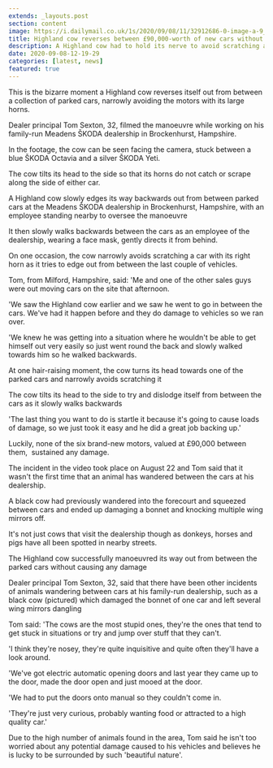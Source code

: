 ```yaml
---
extends: _layouts.post
section: content
image: https://i.dailymail.co.uk/1s/2020/09/08/11/32912686-0-image-a-9_1599561377181.jpg 
title: Highland cow reverses between £90,000-worth of new cars without scratching them with its horns 
description: A Highland cow had to hold its nerve to avoid scratching any motors as it slowly reversed out from between six brand new vehicles at a family-run dealership in Brockenhurst, Hampshire. 
date: 2020-09-08-12-19-29 
categories: [latest, news] 
featured: true 
--- 
```

This is the bizarre moment a Highland cow reverses itself out from between a collection of parked cars, narrowly avoiding the motors with its large horns.

Dealer principal Tom Sexton, 32, filmed the manoeuvre while working on his family-run Meadens ŠKODA dealership in Brockenhurst, Hampshire.

In the footage, the cow can be seen facing the camera, stuck between a blue ŠKODA Octavia and a silver ŠKODA Yeti.

The cow tilts its head to the side so that its horns do not catch or scrape along the side of either car.

A Highland cow slowly edges its way backwards out from between parked cars at the Meadens ŠKODA dealership in Brockenhurst, Hampshire, with an employee standing nearby to oversee the manoeuvre

It then slowly walks backwards between the cars as an employee of the dealership, wearing a face mask, gently directs it from behind. 

On one occasion, the cow narrowly avoids scratching a car with its right horn as it tries to edge out from between the last couple of vehicles. 

Tom, from Milford, Hampshire, said: 'Me and one of the other sales guys were out moving cars on the site that afternoon. 

'We saw the Highland cow earlier and we saw he went to go in between the cars. We've had it happen before and they do damage to vehicles so we ran over. 

'We knew he was getting into a situation where he wouldn't be able to get himself out very easily so just went round the back and slowly walked towards him so he walked backwards. 

At one hair-raising moment, the cow turns its head towards one of the parked cars and narrowly avoids scratching it

The cow tilts its head to the side to try and dislodge itself from between the cars as it slowly walks backwards

'The last thing you want to do is startle it because it's going to cause loads of damage, so we just took it easy and he did a great job backing up.' 

Luckily, none of the six brand-new motors, valued at £90,000 between them,  sustained any damage.

The incident in the video took place on August 22 and Tom said that it wasn't the first time that an animal has wandered between the cars at his dealership.

A black cow had previously wandered into the forecourt and squeezed between cars and ended up damaging a bonnet and knocking multiple wing mirrors off.

It's not just cows that visit the dealership though as donkeys, horses and pigs have all been spotted in nearby streets. 

The Highland cow successfully manoeuvred its way out from between the parked cars without causing any damage

Dealer principal Tom Sexton, 32, said that there have been other incidents of animals wandering between cars at his family-run dealership, such as a black cow (pictured) which damaged the bonnet of one car and left several wing mirrors dangling

Tom said: 'The cows are the most stupid ones, they're the ones that tend to get stuck in situations or try and jump over stuff that they can't. 

'I think they're nosey, they're quite inquisitive and quite often they'll have a look around. 

'We've got electric automatic opening doors and last year they came up to the door, made the door open and just mooed at the door. 

'We had to put the doors onto manual so they couldn't come in. 

'They're just very curious, probably wanting food or attracted to a high quality car.' 

Due to the high number of animals found in the area, Tom said he isn't too worried about any potential damage caused to his vehicles and believes he is lucky to be surrounded by such 'beautiful nature'.

